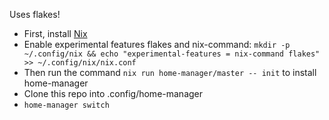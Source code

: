 Uses flakes!

- First, install [Nix](https://nixos.org/download)
- Enable experimental features flakes and nix-command: `mkdir -p ~/.config/nix && echo "experimental-features = nix-command flakes" >> ~/.config/nix/nix.conf`
- Then run the command `nix run home-manager/master -- init` to install home-manager
- Clone this repo into .config/home-manager
- `home-manager switch` 
